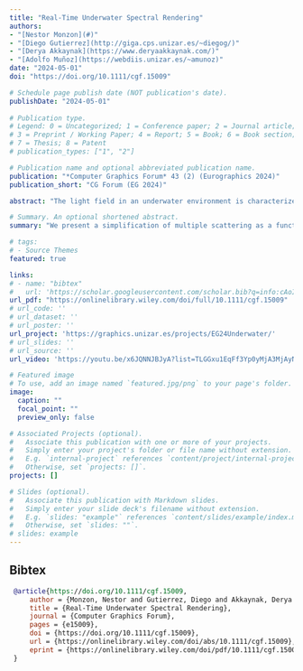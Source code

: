 ```yaml
---
title: "Real-Time Underwater Spectral Rendering"
authors:
- "[Nestor Monzon](#)"
- "[Diego Gutierrez](http://giga.cps.unizar.es/~diegog/)"
- "[Derya Akkaynak](https://www.deryaakkaynak.com/)"
- "[Adolfo Muñoz](https://webdiis.unizar.es/~amunoz)"
date: "2024-05-01"
doi: "https://doi.org/10.1111/cgf.15009"

# Schedule page publish date (NOT publication's date).
publishDate: "2024-05-01"
 
# Publication type.
# Legend: 0 = Uncategorized; 1 = Conference paper; 2 = Journal article;
# 3 = Preprint / Working Paper; 4 = Report; 5 = Book; 6 = Book section;
# 7 = Thesis; 8 = Patent
# publication_types: ["1", "2"]

# Publication name and optional abbreviated publication name.
publication: "*Computer Graphics Forum* 43 (2) (Eurographics 2024)"
publication_short: "CG Forum (EG 2024)"

abstract: "The light field in an underwater environment is characterized by complex multiple scattering interactions and wavelength-dependent attenuation, requiring significant computational resources for the simulation of underwater scenes. We present a novel approach that makes it possible to simulate multi-spectral underwater scenes, in a physically-based manner, in real time. Our key observation is the following: In the vertical direction, the steady decay in irradiance as a function of depth is characterized by the diffuse downwelling attenuation coefficient, which oceanographers routinely measure for different types of waters. We rely on a database of such real-world measurements to obtain an analytical approximation to the Radiative Transfer Equation, allowing for real-time spectral rendering with results comparable to Monte Carlo ground-truth references, in a fraction of the time. We show results simulating underwater appearance for the different optical water types, including volumetric shadows and dynamic, spatially varying lighting near the water surface."

# Summary. An optional shortened abstract.
summary: "We present a simplification of multiple scattering as a function of depth that allows for real-time underwater spectral rendering."

# tags:
# - Source Themes
featured: true  

links:
# - name: "bibtex"
#   url: 'https://scholar.googleusercontent.com/scholar.bib?q=info:cAoIP-ipQIYJ:scholar.google.com/&output=citation&scisdr=ClHmFgBDEMP81zBi46w:AFWwaeYAAAAAZp5k-6xqvKyy3GmByMw_kl3BAtU&scisig=AFWwaeYAAAAAZp5k--Yg-4Q2f7sa2rDQ4o-MEng&scisf=4&ct=citation&cd=-1&hl=en'
url_pdf: "https://onlinelibrary.wiley.com/doi/full/10.1111/cgf.15009"
# url_code: ''
# url_dataset: ''
# url_poster: ''
url_project: 'https://graphics.unizar.es/projects/EG24Underwater/'
# url_slides: ''
# url_source: ''
url_video: 'https://youtu.be/x6JQNNJBJyA?list=TLGGxu1EqFf3Yp0yMjA3MjAyNA'

# Featured image
# To use, add an image named `featured.jpg/png` to your page's folder. 
image:
  caption: ""
  focal_point: ""
  preview_only: false

# Associated Projects (optional).
#   Associate this publication with one or more of your projects.
#   Simply enter your project's folder or file name without extension.
#   E.g. `internal-project` references `content/project/internal-project/index.md`.
#   Otherwise, set `projects: []`.
projects: []

# Slides (optional).
#   Associate this publication with Markdown slides.
#   Simply enter your slide deck's filename without extension.
#   E.g. `slides: "example"` references `content/slides/example/index.md`.
#   Otherwise, set `slides: ""`.
# slides: example
---
```


<!-- {{% alert note %}}
Click the *Cite* button above to demo the feature to enable visitors to import publication metadata into their reference management software.
{{% /alert %}}

{{% alert note %}}
Click the *Slides* button above to demo academia's Markdown slides feature.
{{% /alert %}}

Supplementary notes can be added here, including [code and math](https://sourcethemes.com/academic/docs/writing-markdown-latex/). -->

## Bibtex
 ```bibtex
  @article{https://doi.org/10.1111/cgf.15009,
      author = {Monzon, Nestor and Gutierrez, Diego and Akkaynak, Derya and Muñoz, Adolfo},
      title = {Real-Time Underwater Spectral Rendering},
      journal = {Computer Graphics Forum},
      pages = {e15009},
      doi = {https://doi.org/10.1111/cgf.15009},
      url = {https://onlinelibrary.wiley.com/doi/abs/10.1111/cgf.15009},
      eprint = {https://onlinelibrary.wiley.com/doi/pdf/10.1111/cgf.15009},
  }       
```